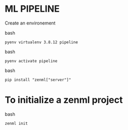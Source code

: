 # ML PIPELINE 

Create an environement 

bash
```
pyenv virtualenv 3.8.12 pipeline
```

bash
```
pyenv activate pipeline
```

bash
```
pip install "zenml["server"]"
```

# To initialize a zenml project
bash
```
zenml init
```
